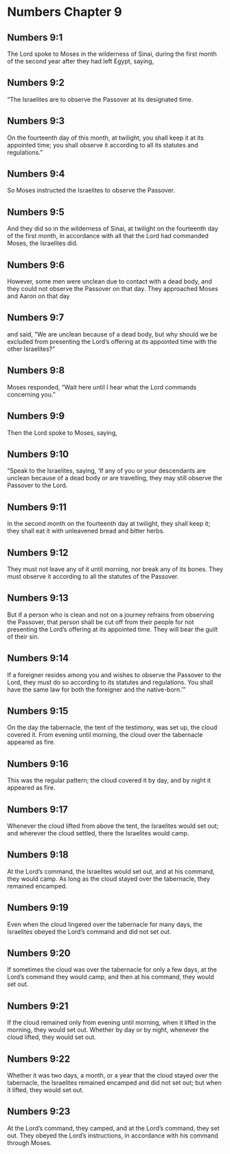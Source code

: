 # Numbers Chapter 9

## Numbers 9:1
The Lord spoke to Moses in the wilderness of Sinai, during the first month of the second year after they had left Egypt, saying,

## Numbers 9:2
“The Israelites are to observe the Passover at its designated time.

## Numbers 9:3
On the fourteenth day of this month, at twilight, you shall keep it at its appointed time; you shall observe it according to all its statutes and regulations.”

## Numbers 9:4
So Moses instructed the Israelites to observe the Passover.

## Numbers 9:5
And they did so in the wilderness of Sinai, at twilight on the fourteenth day of the first month, in accordance with all that the Lord had commanded Moses, the Israelites did.

## Numbers 9:6
However, some men were unclean due to contact with a dead body, and they could not observe the Passover on that day. They approached Moses and Aaron on that day

## Numbers 9:7
and said, “We are unclean because of a dead body, but why should we be excluded from presenting the Lord’s offering at its appointed time with the other Israelites?”

## Numbers 9:8
Moses responded, “Wait here until I hear what the Lord commands concerning you.”

## Numbers 9:9
Then the Lord spoke to Moses, saying,

## Numbers 9:10
“Speak to the Israelites, saying, ‘If any of you or your descendants are unclean because of a dead body or are travelling, they may still observe the Passover to the Lord.

## Numbers 9:11
In the second month on the fourteenth day at twilight, they shall keep it; they shall eat it with unleavened bread and bitter herbs.

## Numbers 9:12
They must not leave any of it until morning, nor break any of its bones. They must observe it according to all the statutes of the Passover.

## Numbers 9:13
But if a person who is clean and not on a journey refrains from observing the Passover, that person shall be cut off from their people for not presenting the Lord’s offering at its appointed time. They will bear the guilt of their sin.

## Numbers 9:14
If a foreigner resides among you and wishes to observe the Passover to the Lord, they must do so according to its statutes and regulations. You shall have the same law for both the foreigner and the native-born.’”

## Numbers 9:15
On the day the tabernacle, the tent of the testimony, was set up, the cloud covered it. From evening until morning, the cloud over the tabernacle appeared as fire.

## Numbers 9:16
This was the regular pattern; the cloud covered it by day, and by night it appeared as fire.

## Numbers 9:17
Whenever the cloud lifted from above the tent, the Israelites would set out; and wherever the cloud settled, there the Israelites would camp.

## Numbers 9:18
At the Lord’s command, the Israelites would set out, and at his command, they would camp. As long as the cloud stayed over the tabernacle, they remained encamped.

## Numbers 9:19
Even when the cloud lingered over the tabernacle for many days, the Israelites obeyed the Lord’s command and did not set out.

## Numbers 9:20
If sometimes the cloud was over the tabernacle for only a few days, at the Lord’s command they would camp, and then at his command, they would set out.

## Numbers 9:21
If the cloud remained only from evening until morning, when it lifted in the morning, they would set out. Whether by day or by night, whenever the cloud lifted, they would set out.

## Numbers 9:22
Whether it was two days, a month, or a year that the cloud stayed over the tabernacle, the Israelites remained encamped and did not set out; but when it lifted, they would set out.

## Numbers 9:23
At the Lord’s command, they camped, and at the Lord’s command, they set out. They obeyed the Lord’s instructions, in accordance with his command through Moses.
